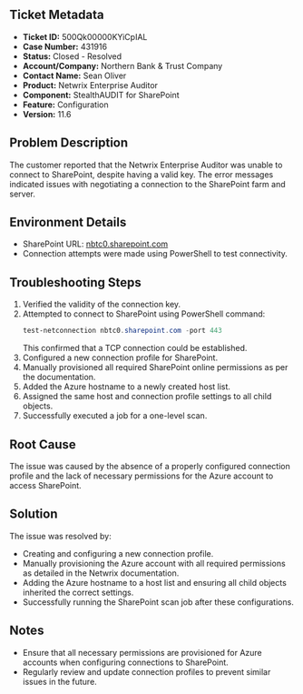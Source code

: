 ## Ticket Metadata
- **Ticket ID:** 500Qk00000KYiCpIAL
- **Case Number:** 431916
- **Status:** Closed - Resolved
- **Account/Company:** Northern Bank & Trust Company
- **Contact Name:** Sean Oliver
- **Product:** Netwrix Enterprise Auditor
- **Component:** StealthAUDIT for SharePoint
- **Feature:** Configuration
- **Version:** 11.6

## Problem Description
The customer reported that the Netwrix Enterprise Auditor was unable to connect to SharePoint, despite having a valid key. The error messages indicated issues with negotiating a connection to the SharePoint farm and server.

## Environment Details
- SharePoint URL: [nbtc0.sharepoint.com](https://nbtc0.sharepoint.com)
- Connection attempts were made using PowerShell to test connectivity.

## Troubleshooting Steps
1. Verified the validity of the connection key.
2. Attempted to connect to SharePoint using PowerShell command:
   ```powershell
   test-netconnection nbtc0.sharepoint.com -port 443
   ```
   This confirmed that a TCP connection could be established.
3. Configured a new connection profile for SharePoint.
4. Manually provisioned all required SharePoint online permissions as per the documentation.
5. Added the Azure hostname to a newly created host list.
6. Assigned the same host and connection profile settings to all child objects.
7. Successfully executed a job for a one-level scan.

## Root Cause
The issue was caused by the absence of a properly configured connection profile and the lack of necessary permissions for the Azure account to access SharePoint.

## Solution
The issue was resolved by:
- Creating and configuring a new connection profile.
- Manually provisioning the Azure account with all required permissions as detailed in the Netwrix documentation.
- Adding the Azure hostname to a host list and ensuring all child objects inherited the correct settings.
- Successfully running the SharePoint scan job after these configurations.

## Notes
- Ensure that all necessary permissions are provisioned for Azure accounts when configuring connections to SharePoint.
- Regularly review and update connection profiles to prevent similar issues in the future.